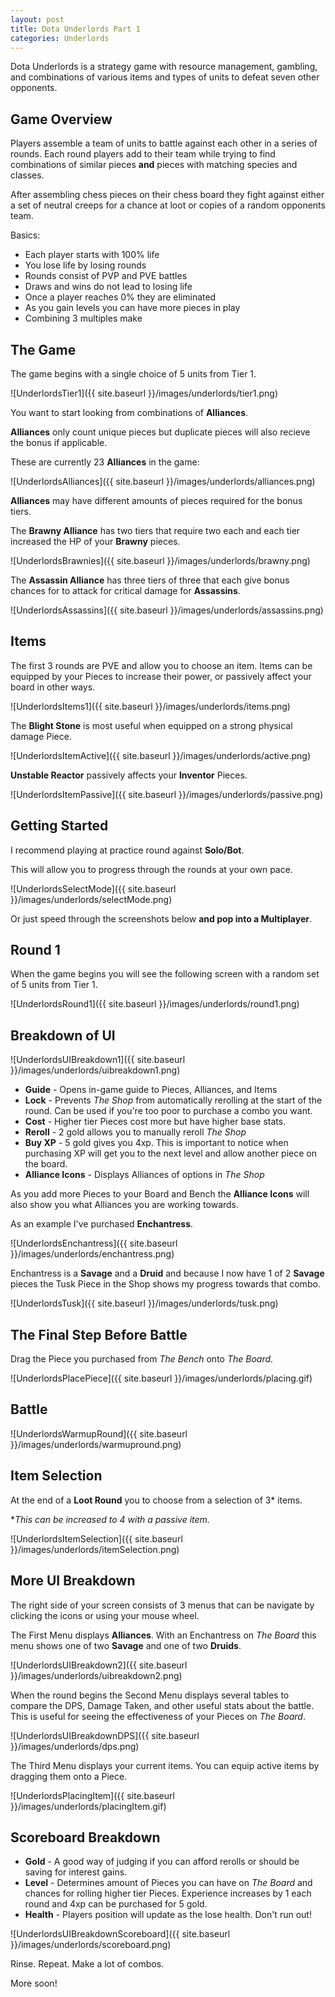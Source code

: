 ```yaml
---
layout: post
title: Dota Underlords Part 1
categories: Underlords
---
```


Dota Underlords is a strategy game with resource management, gambling, and combinations of various items and types of units to defeat seven other opponents.

## Game Overview

Players assemble a team of units to battle against each other in a series of rounds. Each round players add to their team while trying to find combinations of similar pieces **and** pieces with matching species and classes. 

After assembling chess pieces on their chess board they fight against either a set of neutral creeps for a chance at loot or copies of a random opponents team.

Basics:
 - Each player starts with 100% life
 - You lose life by losing rounds
 - Rounds consist of PVP and PVE battles
 - Draws and wins do not lead to losing life
 - Once a player reaches 0% they are eliminated
 - As you gain levels you can have more pieces in play
 - Combining 3 multiples make

## The Game

The game begins with a single choice of 5 units from Tier 1.

![UnderlordsTier1]({{ site.baseurl }}/images/underlords/tier1.png)

You want to start looking from combinations of **Alliances**. 

**Alliances** only count unique pieces but duplicate pieces will also recieve the bonus if applicable.

These are currently 23 **Alliances** in the game:

![UnderlordsAlliances]({{ site.baseurl }}/images/underlords/alliances.png)

**Alliances** may have different amounts of pieces required for the bonus tiers. 

The **Brawny Alliance** has two tiers that require two each and each tier increased the HP of your **Brawny** pieces.

![UnderlordsBrawnies]({{ site.baseurl }}/images/underlords/brawny.png)

The **Assassin Alliance** has three tiers of three that each give bonus chances for to attack for critical damage for **Assassins**.

![UnderlordsAssassins]({{ site.baseurl }}/images/underlords/assassins.png)


## Items

The first 3 rounds are PVE and allow you to choose an item. Items can be equipped by your Pieces to increase their power, or passively affect your board in other ways.

![UnderlordsItems1]({{ site.baseurl }}/images/underlords/items.png)

The **Blight Stone** is most useful when equipped on a strong physical damage Piece.

![UnderlordsItemActive]({{ site.baseurl }}/images/underlords/active.png)

**Unstable Reactor** passively affects your **Inventor** Pieces. 

![UnderlordsItemPassive]({{ site.baseurl }}/images/underlords/passive.png)


## Getting Started

I recommend playing at practice round against **Solo/Bot**. 

This will allow you to progress through the rounds at your own pace.

![UnderlordsSelectMode]({{ site.baseurl }}/images/underlords/selectMode.png)

Or just speed through the screenshots below **and pop into a Multiplayer**.

## Round 1

When the game begins you will see the following screen with a random set of 5 units from Tier 1.

![UnderlordsRound1]({{ site.baseurl }}/images/underlords/round1.png)

## Breakdown of UI

![UnderlordsUIBreakdown1]({{ site.baseurl }}/images/underlords/uibreakdown1.png)

- **Guide** - Opens in-game guide to Pieces, Alliances, and Items
- **Lock** - Prevents *The Shop* from automatically rerolling at the start of the round. Can be used if you're too poor to purchase a combo you want.
- **Cost** - Higher tier Pieces cost more but have higher base stats. 
- **Reroll** - 2 gold allows you to manually reroll *The Shop*
- **Buy XP** - 5 gold gives you 4xp. This is important to notice when purchasing XP will get you to the next level and allow another piece on the board. 
- **Alliance Icons** - Displays Alliances of options in *The Shop*


As you add more Pieces to your Board and Bench the **Alliance Icons** will also show you what Alliances you are working towards.

As an example I've purchased **Enchantress**.

![UnderlordsEnchantress]({{ site.baseurl }}/images/underlords/enchantress.png)

Enchantress is a **Savage** and a **Druid** and because I now have 1 of 2 **Savage** pieces the Tusk Piece in the Shop shows my progress towards that combo.

![UnderlordsTusk]({{ site.baseurl }}/images/underlords/tusk.png)

## The Final Step Before Battle

Drag the Piece you purchased from *The Bench* onto *The Board*.

![UnderlordsPlacePiece]({{ site.baseurl }}/images/underlords/placing.gif)

## Battle

![UnderlordsWarmupRound]({{ site.baseurl }}/images/underlords/warmupround.png)

## Item Selection

At the end of a **Loot Round** you to choose from a selection of 3* items.

**This can be increased to 4 with a passive item.*

![UnderlordsItemSelection]({{ site.baseurl }}/images/underlords/itemSelection.png)

## More UI Breakdown

The right side of your screen consists of 3 menus that can be navigate by clicking the icons or using your mouse wheel.

The First Menu displays **Alliances**. With an Enchantress on *The Board* this menu shows one of two **Savage** and one of two **Druids**.

![UnderlordsUIBreakdown2]({{ site.baseurl }}/images/underlords/uibreakdown2.png)

When the round begins the Second Menu displays several tables to compare the DPS, Damage Taken, and other useful stats about the battle. This is useful for seeing the effectiveness of your Pieces on *The Board*.

![UnderlordsUIBreakdownDPS]({{ site.baseurl }}/images/underlords/dps.png)

The Third Menu displays your current items. You can equip active items by dragging them onto a Piece.

![UnderlordsPlacingItem]({{ site.baseurl }}/images/underlords/placingItem.gif)


## Scoreboard Breakdown

- **Gold** - A good way of judging if you can afford rerolls or should be saving for interest gains.
- **Level** - Determines amount of Pieces you can have on *The Board* and chances for rolling higher tier Pieces. Experience increases by 1 each round and 4xp can be purchased for 5 gold. 
- **Health** - Players position will update as the lose health. Don't run out!

![UnderlordsUIBreakdownScoreboard]({{ site.baseurl }}/images/underlords/scoreboard.png)


Rinse. Repeat. Make a lot of combos.

More soon!